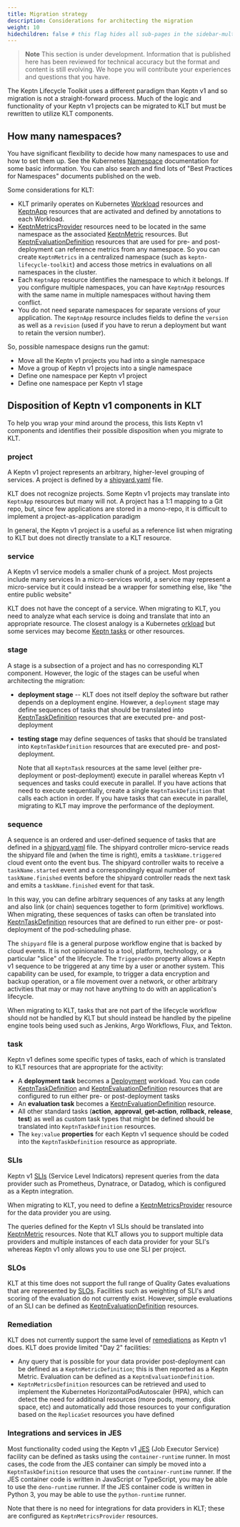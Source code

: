 ```yaml
---
title: Migration strategy
description: Considerations for architecting the migration
weight: 10
hidechildren: false # this flag hides all sub-pages in the sidebar-multicard.html
---
```


> **Note**
This section is under development.
Information that is published here has been reviewed for technical accuracy
but the format and content is still evolving.
We hope you will contribute your experiences
and questions that you have.

The Keptn Lifecycle Toolkit uses a different paradigm
than Keptn v1 and so migration is not a straight-forward process.
Much of the logic and functionality of your Keptn v1 projects
can be migrated to KLT
but must be rewritten to utilize KLT components.

## How many namespaces?

You have significant flexibility to decide how many namespaces to use
and how to set them up.
See the Kubernetes
[Namespace](https://kubernetes.io/docs/concepts/overview/working-with-objects/namespaces/)
documentation for some basic information.
You can also search and find lots of "Best Practices for Namespaces"
documents published on the web.

Some considerations for KLT:

* KLT primarily operates on Kubernetes
  [Workload](https://kubernetes.io/docs/concepts/workloads/)
  resources and
  [KeptnApp](../../yaml-crd-ref/app.md)
   resources
  that are activated and defined by annotations to each Workload.
* [KeptnMetricsProvider](../../yaml-crd-ref/metricsprovider.md)
  resources need to be located
  in the same namespace as the associated
  [KeptnMetric](../../yaml-crd-ref/metric.md)
  resources.
  But
  [KeptnEvaluationDefinition](../../yaml-crd-ref/evaluationdefinition.md)
  resources that are used for pre- and post-deployment
  can reference metrics from any namespace.
  So you can create `KeptnMetrics` in a centralized namespace
  (such as `keptn-lifecycle-toolkit`)
  and access those metrics in evaluations on all namespaces in the cluster.
* Each `KeptnApp` resource identifies the namespace to which it belongs.
  If you configure multiple namespaces,
  you can have `KeptnApp` resources with the same name
  in multiple namespaces without having them conflict.
* You do not need separate namespaces for separate versions of your application.
  The `KeptnApp` resource includes fields to define
  the `version` as well as a `revision`
  (used if you have to rerun a deployment
  but want to retain the version number).

So, possible namespace designs run the gamut:

* Move all the Keptn v1 projects you had into a single namespace
* Move a group of Keptn v1 projects into a single namespace
* Define one namespace per Keptn v1 project
* Define one namespace per Keptn v1 stage

## Disposition of Keptn v1 components in KLT

To help you wrap your mind around the process,
this lists Keptn v1 components
and identifies their possible disposition when you migrate to KLT.

### project

A Keptn v1 project represents an arbitrary, higher-level grouping of services.
A project is defined by a
[shipyard.yaml](https://keptn.sh/docs/1.0.x/reference/files/shipyard/)
file.

KLT does not recognize projects.
Some Keptn v1 projects may translate into `KeptnApp` resources
but many will not.
A project has a 1:1 mapping to a Git repo,
but, since few applications are stored in a mono-repo,
it is difficult to implement a project-as-application paradigm

In general, the Keptn v1 project is a useful as a reference list
when migrating to KLT
but does not directly translate to a KLT resource.

### service

A Keptn v1 service models a smaller chunk of a project.
Most projects include many services
In a micro-services world,
a service may represent a micro-service
but it could instead be a wrapper for something else,
like "the entire public website"

KLT does not have the concept of a service.
When migrating to KLT,
you need to analyze what each service is doing
and translate that into an appropriate resource.
The closest analogy is a Kubernetes
[orkload](https://kubernetes.io/docs/concepts/workloads/)
but some services may become
[Keptn tasks](../../implementing/tasks/)
or other resources.

### stage

A stage is a subsection of a project
and has no corresponding KLT component.
However, the logic of the stages can be useful
when architecting the migration:

* **deployment stage** -- KLT does not itself deploy the software
    but rather depends on a deployment engine.
    However, a `deployment` stage may define sequences of tasks
    that should be translated into
    [KeptnTaskDefinition](../../yaml-crd-ref/taskdefinition.md)
    resources that are executed pre- and post-deployment
* **testing stage** may define sequences of tasks
    that should be translated into `KeptnTaskDefinition` resources
    that are executed pre- and post-deployment.

    Note that all `KeptnTask` resources at the same level
    (either pre-deployment or post-deployment)
    execute in parallel
    whereas Keptn v1 sequences and tasks could execute in parallel.
    If you have actions that need to execute sequentially,
    create a single `KeptnTaskDefinition` that calls each action in order.
    If you have tasks that can execute in parallel,
    migrating to KLT may improve the performance of the deployment.

### sequence

A sequence is an ordered and user-defined sequence of tasks
that are defined in a
[shipyard.yaml](https://keptn.sh/docs/1.0.x/reference/files/shipyard/)
file.
The shipyard controller micro-service reads the shipyard file
and (when the time is right),
emits a `taskName.triggered` cloud event onto the event bus.
The shipyard controller waits to receive a `taskName.started` event
and a correspondingly equal number of `taskName.finished` events
before the shipyard controller reads the next task
and emits a `taskName.finished` event for that task.

In this way, you can define arbitrary sequences of any tasks
at any length and also link (or chain) sequences together
to form (primitive) workflows.
When migrating, these sequences of tasks can often be translated into
[KeptnTaskDefinition](../../yaml-crd-ref/taskdefinition.md)
resources that are defined to run either pre- or post-deployment
of the pod-scheduling phase.

The `shipyard` file is a general purpose workflow engine
that is backed by cloud events.
It is not opinionated to a tool, platform, technology,
or a particular "slice" of the lifecycle.
The `TriggeredOn` property allows
a Keptn v1 sequence to be triggered at any time
by a user or another system.
This capability can be used, for example,
to trigger a data encryption and backup operation,
or a file movement over a network, or other arbitrary activities
that may or may not have anything to do with an application's lifecycle.

When migrating to KLT,
tasks that are not part of the lifecycle workflow
should not be handled by KLT
but should instead be handled by the pipeline engine tools being used
such as Jenkins, Argo Workflows, Flux, and Tekton.

### task

Keptn v1 defines some specific types of tasks,
each of which is translated to KLT resources
that are appropriate for the activity:

* A **deployment task** becomes a
  [Deployment](https://kubernetes.io/docs/concepts/workloads/controllers/deployment/)
  workload.
  You can code
  [KeptnTaskDefinition](../../yaml-crd-ref/taskdefinition.md)
  and
  [KeptnEvaluationDefinition](../../yaml-crd-ref/evaluationdefinition.md)
  resources that are configured
  to run either pre- or post-deployment tasks
* An **evaluation task** becomes a
  [KeptnEvaluationDefinition](../../yaml-crd-ref/evaluationdefinition.md)
  resource.
* All other standard tasks
  (**action**, **approval**, **get-action**, **rollback**,
  **release**, **test**)
  as well as custom task types
  that might be defined should be translated into
  `KeptnTaskDefinition` resources.
* The `key:value` **properties** for each Keptn v1 sequence
  should be coded into the `KeptnTaskDefinition` resource
  as appropriate.

### SLIs

Keptn v1
[SLIs](https://keptn.sh/docs/1.0.x/reference/files/sli/)
(Service Level Indicators)
represent queries from the data provider
such as Prometheus, Dynatrace, or Datadog,
which is configured as a Keptn integration.

When migrating to KLT, you need to define a
[KeptnMetricsProvider](../../yaml-crd-ref/metricsprovider.md)
resource for the data provider you are using.

The queries defined for the Keptn v1 SLIs
should be translated into
[KeptnMetric](../../yaml-crd-ref/metric.md)
resources.
Note that KLT allows you to support multiple data providers
and multiple instances of each data provider for your SLI's
whereas Keptn v1 only allows you to use one SLI per project.

### SLOs

KLT at this time does not support the full range
of Quality Gates evaluations that are represented by
[SLOs](https://keptn.sh/docs/1.0.x/reference/files/slo/).
Facilities such as weighting of SLI's and scoring of the evaluation
do not currently exist.
However, simple evaluations of an SLI can be defined as
[KeptnEvaluationDefinition](../../yaml-crd-ref/evaluationdefinition.md)
resources.

### Remediation

KLT does not currently support the same level of
[remediations](https://keptn.sh/docs/1.0.x/reference/files/remediation/)
as Keptn v1 does.
KLT does provide limited "Day 2" facilities:

* Any query that is possible for your data provider post-deployment
  can be defined as a `KeptnMetricDefinition`;
  this is then reported as a Keptn Metric.
  Evaluation can be defined as a `KeptnEvaluationDefinition`.
* `KeptnMetricsDefinition` resources can be retrieved and used
  to implement the Kubernetes HorizontalPodAutoscaler (HPA),
  which can detect the need for additional resources
  (more pods, memory, disk space, etc)
  and automatically add those resources to your configuration
  based on the `ReplicaSet` resources you have defined

### Integrations and services in JES

Most functionality coded using the Keptn v1
[JES](https://github.com/keptn-contrib/job-executor-service)
(Job Executor Service) facility
can be defined as tasks using the `container-runtime` runner.
In most cases, the code from the JES container
can simply be moved into a `KeptnTaskDefinition` resource
that uses the `container-runtime` runner.
If the JES container code is written in JavaScript or TypeScript,
you may be able to use the `deno-runtime` runner.
If the JES container code is written in Python 3,
you may be able to use the `python-runtime` runner.

Note that there is no need for integrations for data providers in KLT;
these are configured as `KeptnMetricsProvider` resources.

